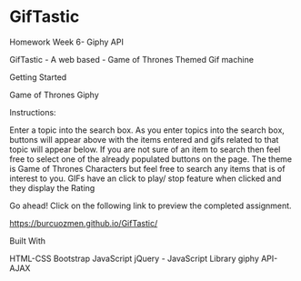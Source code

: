 # GifTastic
Homework Week 6- Giphy API

GifTastic - A web based - Game of Thrones Themed Gif machine



 Getting Started
 
 Game of Thrones Giphy
 
 Instructions:
 
 Enter a topic into the search box. As you enter topics into the search box, buttons will appear above  with the items entered and  gifs related to that topic will appear below. If you are not sure of an item to search then feel free to select one of the already populated buttons on the page. The theme is Game of Thrones Characters but feel free to search any items that is  of interest to you. 
 GIFs have an click to play/ stop feature when clicked and they display the Rating 
 
 
 
 Go ahead! Click on the following link to preview the completed assignment.
 
 https://burcuozmen.github.io/GifTastic/ 
 
 Built With

 HTML-CSS
 Bootstrap
 JavaScript
 jQuery - JavaScript Library
 giphy API- AJAX
